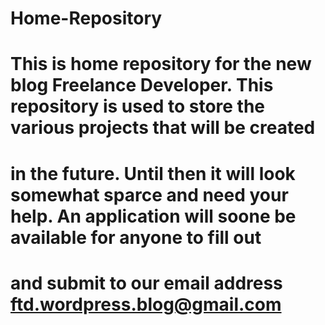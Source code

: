 # Home-Repository
# This is home repository for the new blog Freelance Developer. This repository is used to store the various projects that will be created
# in the future. Until then it will look somewhat sparce and need your help. An application will soone be available for anyone to fill out
# and submit to our email address ftd.wordpress.blog@gmail.com
